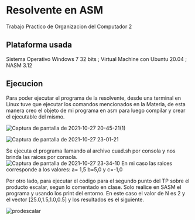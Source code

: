 # Resolvente en ASM
Trabajo Practico de Organizacion del Computador 2

## Plataforma usada
 Sistema Operativo Windows 7 32 bits ; 
 Virtual Machine con  Ubuntu 20.04 ;
 NASM 3.12 
 
 ## Ejecucion
 Para poder ejecutar el programa de la resolvente, desde una terminal en Linux tuve que ejecutar los comandos mencionados en la Materia, de esta manera creo el objeto de mi programa en asm para luego compilar y crear el ejecutable del mismo.
 
![Captura de pantalla de 2021-10-27 20-45-21(1)](https://user-images.githubusercontent.com/72640828/139180001-e54ddb11-4f4e-481d-a761-566d4ab1a1fb.png)

![Captura de pantalla de 2021-10-27 23-01-21](https://user-images.githubusercontent.com/72640828/139180678-c45d5077-3d44-44c8-9f9e-33d30bfa753c.png)

 Se ejecuta el programa llamando al archivo cuad.sh por consola y nos brinda las raices por consola.
 ![Captura de pantalla de 2021-10-27 23-34-10](https://user-images.githubusercontent.com/72640828/139180756-82af0202-e80f-4299-a40c-de1e54d780ee.png)
 En mi caso las raices corresponde a los valores: a= 1,5 b=5,0 y c=-1,0
 
 Por otro lado, para ejecutar el codigo para el segundo punto del TP sobre el producto escalar, segun lo comentado en clase. Solo realice en SASM el programa y usando los print   del entorno. 
 En este caso el valor de N es 2 y el vector [25.0,1.5,1.0,0.5] y los resultados es el siguiente.
 
 
![prodescalar](https://user-images.githubusercontent.com/72640828/139181940-ccca9d67-605c-433c-bdbb-37f406b62699.png)
